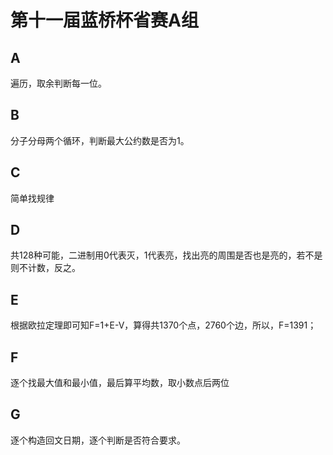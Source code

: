 # 第十一届蓝桥杯省赛A组

## A

遍历，取余判断每一位。

## B

分子分母两个循环，判断最大公约数是否为1。

## C

简单找规律

## D

共128种可能，二进制用0代表灭，1代表亮，找出亮的周围是否也是亮的，若不是则不计数，反之。

## E

根据欧拉定理即可知F=1+E-V，算得共1370个点，2760个边，所以，F=1391；

## F

逐个找最大值和最小值，最后算平均数，取小数点后两位

## G

逐个构造回文日期，逐个判断是否符合要求。

